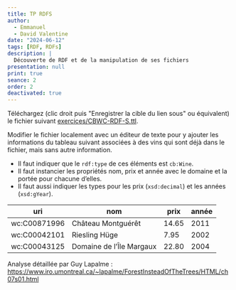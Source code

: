 ```yaml
---
title: TP RDFS
author:
  - Emmanuel
  - David Valentine
date: "2024-06-12"
tags: [RDF, RDFs]
description: |
  Découverte de RDF et de la manipulation de ses fichiers
presentation: null
print: true
seance: 2
order: 2
deactivated: true
---
```


<script>
import { base } from '$app/paths';
</script>

Téléchargez (clic droit puis "Enregistrer la cible du lien sous" ou équivalent) le fichier suivant [exercices/CBWC-RDF-S.ttl]({base}/exercices/CBWC-RDF-S.ttl).

Modifier le fichier localement avec un éditeur de texte pour y ajouter les informations du tableau suivant associées à des vins qui sont déjà dans le fichier, mais sans autre information.

- Il faut indiquer que le `rdf:type` de ces éléments est `cb:Wine`.
- Il faut instancier les propriétés nom, prix et année avec le domaine et la portée pour chacune d’elles.
- Il faut aussi indiquer les types pour les prix (`xsd:decimal`) et les années (`xsd:gYear`).

| uri          | nom                      | prix  | année |
| ------------ | ------------------------ | ----- | ----- |
| wc:C00871996 | Château Montguérêt       | 14.65 | 2011  |
| wc:C00042101 | Riesling Hüge            | 7.95  | 2002  |
| wc:C00043125 | Domaine de l’Île Margaux | 22.80 | 2004  |

Analyse détaillée par Guy Lapalme : https://www.iro.umontreal.ca/~lapalme/ForestInsteadOfTheTrees/HTML/ch07s01.html